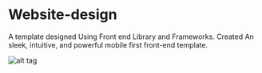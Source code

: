 # Website-design
A template designed Using Front end Library and Frameworks.
Created An sleek, intuitive, and powerful mobile first front-end template.

![alt tag](https://github.com/divyanshu-rawat/Website-design/blob/master/Screenshot%20from%202016-07-13%2000:20:59.png
)
